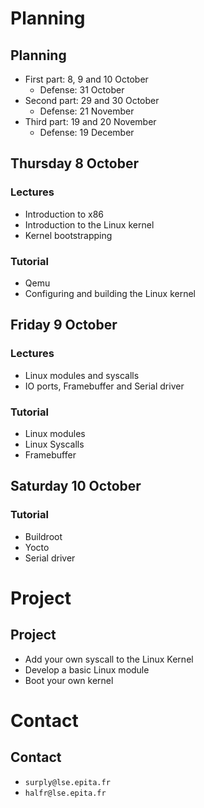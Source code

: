 # Planning

## Planning

- First part: 8, 9 and 10 October
    - Defense: 31 October
- Second part: 29 and 30 October
    - Defense: 21 November
- Third part: 19 and 20 November
    - Defense: 19 December

## Thursday 8 October

### Lectures

- Introduction to x86
- Introduction to the Linux kernel
- Kernel bootstrapping

### Tutorial

- Qemu
- Configuring and building the Linux kernel

## Friday 9 October

### Lectures

- Linux modules and syscalls
- IO ports, Framebuffer and Serial driver

### Tutorial

- Linux modules
- Linux Syscalls
- Framebuffer

## Saturday 10 October

### Tutorial

- Buildroot
- Yocto
- Serial driver

# Project

## Project

- Add your own syscall to the Linux Kernel
- Develop a basic Linux module
- Boot your own kernel

# Contact

## Contact

- `surply@lse.epita.fr`
- `halfr@lse.epita.fr`
